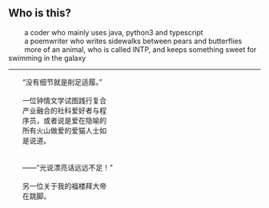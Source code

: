 ## Who is this?

&emsp;&emsp; a coder who mainly uses java, python3 and typescript
<br>
&emsp;&emsp; a poemwriter who writes sidewalks between pears and butterflies
<br>
&emsp;&emsp; more of an animal, who is called INTP, and keeps something sweet for swimming in the galaxy

----------

&emsp;&emsp;“没有细节就是削足适履。” 
<br>
<br>&emsp;&emsp;一位钟情文学试图践行复合
<br>&emsp;&emsp;产业融合的社科爱好者与程
<br>&emsp;&emsp;序员，或者说是爱在隐喻的
<br>&emsp;&emsp;所有火山做爱的爱猫人士如
<br>&emsp;&emsp;是说道。
<br>&emsp;&emsp;
<br>&emsp;&emsp;
<br>&emsp;&emsp;——“光说漂亮话远远不足！”
<br>
<br>&emsp;&emsp;另一位关于我的福楼拜大帝
<br>&emsp;&emsp;在跳脚。

